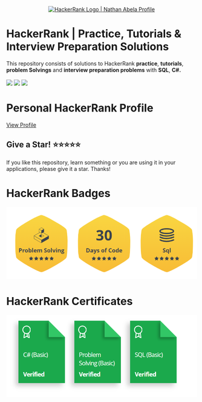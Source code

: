 
<p align="center">
    <a href="https://www.hackerrank.com/ghoreishi_info" rel="nofollow">
        <img alt="HackerRank Logo | Nathan Abela Profile" src="https://camo.githubusercontent.com/d19667ad429aeea3104de7805f5932de26ddf5efb89f9fe5cd88f93fcf8d1108/68747470733a2f2f687263646e2e6e65742f66636f72652f6173736574732f6272616e642f747970656d61726b5f3630783230302d373433356234326432302e737667" data-canonical-src="https://hrcdn.net/fcore/assets/brand/typemark_60x200-7435b42d20.svg" style="max-width:100%;">
    </a>
</p>

# HackerRank | Practice, Tutorials & Interview Preparation Solutions
This repository consists of solutions to HackerRank <b>practice</b>, <b>tutorials</b>, <b>problem Solvings</b> and <b>interview preparation problems</b> with <b>SQL</b>, <b>C#.</b>
</br>
</br>
<img src="https://img.shields.io/badge/-Hackerrank-2EC866?style=for-the-badge&logo=HackerRank&logoColor=white" />
<img src="https://img.shields.io/badge/C%23-239120?style=for-the-badge&logo=c-sharp&logoColor=white" />
<img src="https://img.shields.io/badge/Microsoft%20SQL%20Sever-CC2927?style=for-the-badge&logo=microsoft%20sql%20server&logoColor=white" />





# Personal HackerRank Profile

<a href="https://www.hackerrank.com/ghoreishi_info">View Profile</a>


Give a Star! ⭐⭐⭐⭐⭐
----------------------------------------------------------------------------------------------------------------------
If you like this repository, learn something or you are using it in your applications, please give it a star. Thanks!


# HackerRank Badges

![Hacker Rank](https://github.com/mghoreishi/HackerRank_solutions/blob/main/HackerRankBadges.png)

# HackerRank Certificates
![Hacker Rank](https://github.com/mghoreishi/HackerRank_solutions/blob/main/HackerRankCertificates.png)

